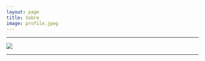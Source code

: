 ```yaml
---
layout: page
title: Sobre
image: profile.jpeg
---
```

***

![]({{site.baseurl}}/images/pages/blog/em-breve.png)

***
  

